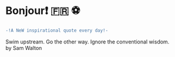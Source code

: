 # Bonjour:exclamation: :fr: :soccer:
``` diff \
-!A NeW inspirational quote every day!- 
```
Swim upstream. Go the other way. Ignore the conventional wisdom. \
by Sam Walton
